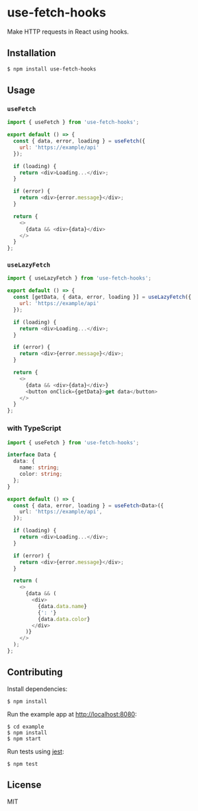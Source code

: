 # use-fetch-hooks

Make HTTP requests in React using hooks.

## Installation

```sh
$ npm install use-fetch-hooks
```

## Usage

### `useFetch`

```js
import { useFetch } from 'use-fetch-hooks';

export default () => {
  const { data, error, loading } = useFetch({
    url: 'https://example/api'
  });

  if (loading) {
    return <div>Loading...</div>;
  }

  if (error) {
    return <div>{error.message}</div>;
  }

  return {
    <>
      {data && <div>{data}</div>
    </>
  }
};
```

### `useLazyFetch`

```js
import { useLazyFetch } from 'use-fetch-hooks';

export default () => {
  const [getData, { data, error, loading }] = useLazyFetch({
    url: 'https://example/api'
  });

  if (loading) {
    return <div>Loading...</div>;
  }

  if (error) {
    return <div>{error.message}</div>;
  }

  return {
    <>
      {data && <div>{data}</div>}
      <button onClick={getData}>get data</button>
    </>
  }
};
```

### with TypeScript

```ts
import { useFetch } from 'use-fetch-hooks';

interface Data {
  data: {
    name: string;
    color: string;
  };
}

export default () => {
  const { data, error, loading } = useFetch<Data>({
    url: 'https://example/api',
  });

  if (loading) {
    return <div>Loading...</div>;
  }

  if (error) {
    return <div>{error.message}</div>;
  }

  return (
    <>
      {data && (
        <div>
          {data.data.name}
          {': '}
          {data.data.color}
        </div>
      )}
    </>
  );
};
```

## Contributing

Install dependencies:

```
$ npm install
```

Run the example app at [http://localhost:8080](http://localhost:8080):

```
$ cd example
$ npm install
$ npm start
```

Run tests using [jest](https://github.com/facebook/jest):

```
$ npm test
```

## License

MIT
